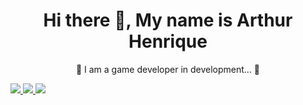  <h1 align = "center"> Hi there 👋, My name is Arthur Henrique </h1>

  <p align = "center">🚧 I am a game developer in development... 🚧</p>
   
  <a href="https://www.instagram.com/_martins_de_oliveira" alt="Instagram" target="_blank">
  <img src="https://img.shields.io/badge/-Instagram-DF0174?style=for-the- badge&labelColor=DF0174&logo=instagram&logoColor=white&link=https://www.instagram.com/_martins_de_oliveira">
  </a>
  <a href="https://twitter.com/TuzaoDpp" alt="Twitter" target="_blank">
  <img src="https://img.shields.io/badge/-Twitter-1ca0f1?style=for-the-badge&labelColor=DF0174&logo=twitter&logoColor=white&link=https://twitter.com/TuzaoDpp">
  </a>
  <a href="https://discord.com/channels/@me" alt="Discord" target="_blank">
  <img src="https://img.shields.io/badge/-Discord-5865F2?style=for-the-badge&labelColor=DF0174&logo=discord&logoColor=white&link=TuzaoDpp#7355">
  </a>
  

<!--
**TuzaoDPP/TuzaoDPP** is a ✨ _special_ ✨ repository because its `README.md` (this file) appears on your GitHub profile.

Here are some ideas to get you started:

- 🔭 I’m currently working on ...
- 🌱 I’m currently learning ...
- 👯 I’m looking to collaborate on ...
- 🤔 I’m looking for help with ...
- 💬 Ask me about ...
- 📫 How to reach me: ...
- 😄 Pronouns: ...
- ⚡ Fun fact: ...
-->
